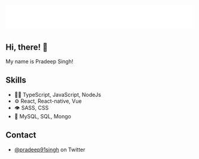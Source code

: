 <h1 align="center">
  <img src="https://raw.githubusercontent.com/martonlederer/martonlederer/master/name.svg" alt="Pradeep1991Singh" />
</h1>

## Hi, there! 👋
My name is Pradeep Singh!

## Skills
- 👨‍💻 TypeScript, JavaScript, NodeJs
- ⚙️ React, React-native, Vue
- 👁️ SASS, CSS
- 💽 MySQL, SQL, Mongo

## Contact
- [@pradeep91singh](https://twitter.com/pradeep91singh) on Twitter
